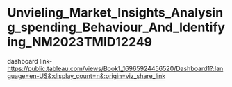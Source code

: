 # Unvieling_Market_Insights_Analysing_spending_Behaviour_And_Identifying_NM2023TMID12249
dashboard link-https://public.tableau.com/views/Book1_16965924456520/Dashboard1?:language=en-US&:display_count=n&:origin=viz_share_link
